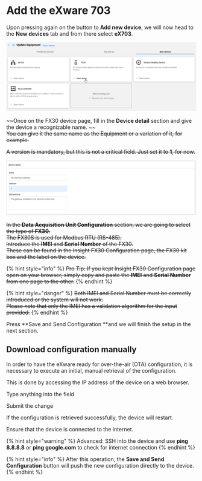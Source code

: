 # Add the eXware 703

Upon pressing again on the button to **Add new device**, we will now head to the **New devices** tab and from there select **eX703**.

![](<../../../../.gitbook/assets/image (31).png>)

~~Once on the FX30 device page, fill in the **Device detail** section and give the device a recognizable name. ~~\
~~You can give it the same name as the Equipment or a variation of it, for example.~~

~~A version is mandatory, but this is not a critical field. Just set it to **1**, for now.~~

![](<../../../../.gitbook/assets/image (32).png>)

~~In the **Data Acquisition Unit Configuration** section, we are going to select the type of **FX30**.~~\
~~The FX30S is used for Modbus RTU (RS-485).~~\
~~Introduce the **IMEI** and **Serial Number** of the FX30.~~\
~~These can be found in the Insight FX30 Configuration page, the FX30 kit box and the label on the device.~~

{% hint style="info" %}
~~Pro Tip: If you kept Insight FX30 Configuration page open on your browser, simply copy and paste the **IMEI** and **Serial Number** from one page to the other.~~
{% endhint %}



{% hint style="danger" %}
~~Both IMEI and Serial Number must be correctly introduced or the system will not work.~~\
~~Please note that only the IMEI has a validation algorithm for the input provided.~~
{% endhint %}

Press **Save and Send Configuration **and we will finish the setup in the next section.

## Download configuration manually

In order to have the eXware ready for over-the-air (OTA) configuration, it is necessary to execute an initial, manual retrieval of the configuration.

This is done by accessing the IP address of the device on a web browser.

Type anything into the field

Submit the change

If the configuration is retrieved successfully, the device will restart.

Ensure that the device is connected to the internet.

{% hint style="warning" %}
Advanced: SSH into the device and use **ping 8.8.8.8** or **ping google.com** to check for internet connection
{% endhint %}



{% hint style="info" %}
After this operation, the **Save and Send Configuration** button will push the new configuration directly to the device.
{% endhint %}













